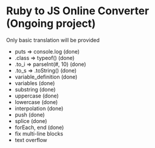 # Ruby to JS Online Converter (Ongoing project)

Only basic translation will be provided


* puts    => console.log        (done)
* .class  => typeof()           (done)
* .to_i   => parseInt(#, 10)    (done)
* .to_s   => .toString()        (done)
* variable_definition           (done)
* variables                     (done)
* substring                     (done)
* uppercase                     (done)
* lowercase                     (done)
* interpolation                 (done)
* push                          (done)
* splice                        (done)
* forEach, end                  (done)
* fix multi-line blocks
* text overflow
